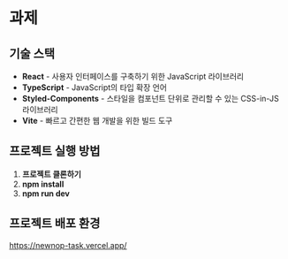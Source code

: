 # 과제

## 기술 스택

- **React** - 사용자 인터페이스를 구축하기 위한 JavaScript 라이브러리
- **TypeScript** - JavaScript의 타입 확장 언어
- **Styled-Components** - 스타일을 컴포넌트 단위로 관리할 수 있는 CSS-in-JS 라이브러리
- **Vite** - 빠르고 간편한 웹 개발을 위한 빌드 도구

## 프로젝트 실행 방법

1. **프로젝트 클론하기**
2. **npm install**
3. **npm run dev**

## 프로젝트 배포 환경
https://newnop-task.vercel.app/
